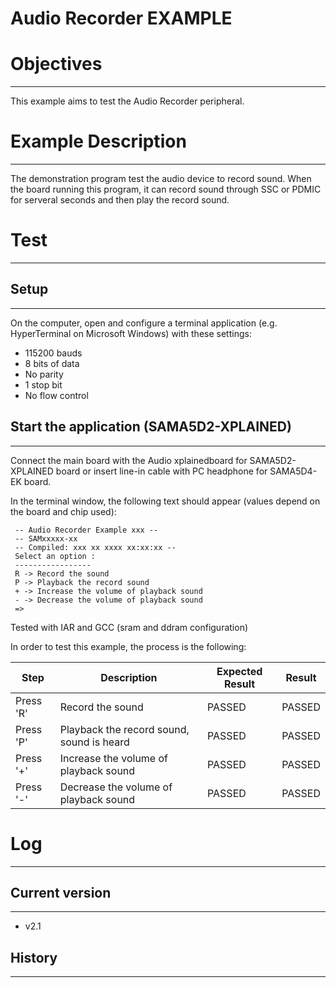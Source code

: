 Audio Recorder EXAMPLE
============

# Objectives
------------
This example aims to test the Audio Recorder peripheral.

# Example Description
---------------------
The demonstration program test the audio device to record sound. When the board
running this program, it can record sound through SSC or PDMIC for serveral seconds and
then play the record sound.

# Test
------

## Setup
--------
On the computer, open and configure a terminal application
(e.g. HyperTerminal on Microsoft Windows) with these settings:
 - 115200 bauds
 - 8 bits of data
 - No parity
 - 1 stop bit
 - No flow control

## Start the application (SAMA5D2-XPLAINED)
--------
Connect the main board with the Audio xplainedboard for SAMA5D2-XPLAINED board or 
insert line-in cable with PC headphone for SAMA5D4-EK board.

In the terminal window, the following text should appear (values depend on the
board and chip used):
```
 -- Audio Recorder Example xxx --
 -- SAMxxxxx-xx
 -- Compiled: xxx xx xxxx xx:xx:xx --
 Select an option :
 -----------------	
 R -> Record the sound
 P -> Playback the record sound
 + -> Increase the volume of playback sound
 - -> Decrease the volume of playback sound
 =>	
```

Tested with IAR and GCC (sram and ddram configuration)

In order to test this example, the process is the following:

Step | Description | Expected Result | Result
-----|-------------|-----------------|-------
Press 'R' | Record the sound | PASSED | PASSED
Press 'P' | Playback the record sound, sound is heard | PASSED | PASSED
Press '+' | Increase the volume of playback sound | PASSED | PASSED
Press '-' | Decrease the volume of playback sound | PASSED | PASSED


# Log
------

## Current version
--------
 - v2.1

## History
--------
